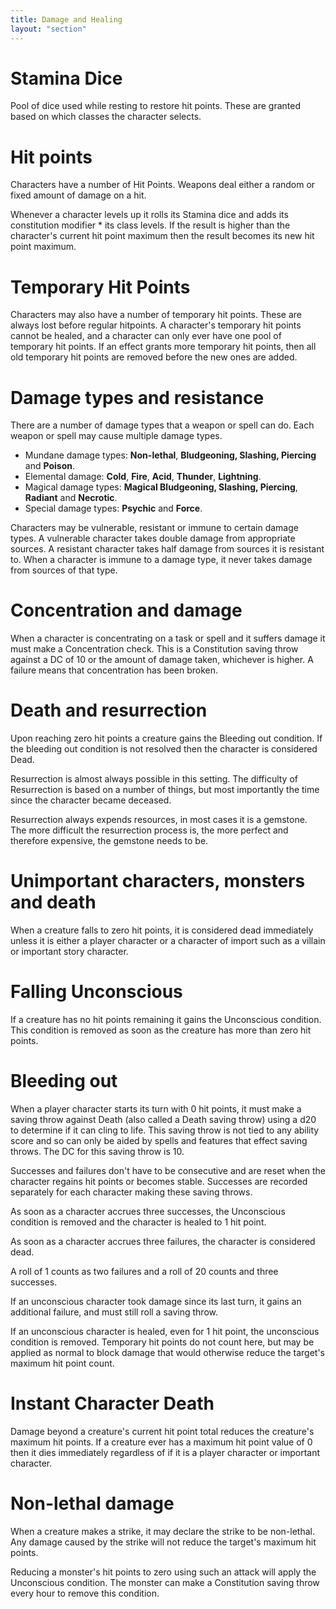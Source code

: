 ```yaml
---
title: Damage and Healing
layout: "section"
---
```


# Stamina Dice
Pool of dice used while resting to restore hit points. These are granted based on which classes the character selects.

# Hit points
Characters have a number of Hit Points. Weapons deal either a random or fixed amount of damage on a hit.

Whenever a character levels up it rolls its Stamina dice and adds its constitution modifier * its class levels. If the result is higher than the character's current hit point maximum then the result becomes its new hit point maximum.

# Temporary Hit Points
Characters may also have a number of temporary hit points. These are always lost before regular hitpoints. A character's temporary hit points cannot be healed, and a character can only ever have one pool of temporary hit points. If an effect grants more temporary hit points, then all old temporary hit points are removed before the new ones are added.

# Damage types and resistance
There are a number of damage types that a weapon or spell can do. Each weapon or spell may cause multiple damage types.

- Mundane damage types: **Non-lethal**, **Bludgeoning, Slashing, Piercing** and **Poison**.
- Elemental damage: **Cold**, **Fire**, **Acid**, **Thunder**, **Lightning**.
- Magical damage types: **Magical Bludgeoning, Slashing, Piercing**, **Radiant** and **Necrotic**.
- Special damage types: **Psychic** and **Force**.

Characters may be vulnerable, resistant or immune to certain damage types. A vulnerable character takes double damage from appropriate sources. A resistant character takes half damage from sources it is resistant to. When a character is immune to a damage type, it never takes damage from sources of that type.

# Concentration and damage
When a character is concentrating on a task or spell and it suffers damage it must make a Concentration check. This is a Constitution saving throw against a DC of 10 or the amount of damage taken, whichever is higher. A failure means that concentration has been broken.

# Death and resurrection
Upon reaching zero hit points a creature gains the Bleeding out condition. If the bleeding out condition is not resolved then the character is considered Dead.

Resurrection is almost always possible in this setting. The difficulty of Resurrection is based on a number of things, but most importantly the time since the character became deceased.

Resurrection always expends resources, in most cases it is a gemstone. The more difficult the resurrection process is, the more perfect and therefore expensive, the gemstone needs to be.

# Unimportant characters, monsters and death
When a creature falls to zero hit points, it is considered dead immediately unless it is either a player character or a character of import such as a villain or important story character.

# Falling Unconscious
If a creature has no hit points remaining it gains the Unconscious condition. This condition is removed as soon as the creature has more than zero hit points.

# Bleeding out
When a player character starts its turn with 0 hit points, it must make a saving throw against Death (also called a Death saving throw) using a d20 to determine if it can cling to life. This saving throw is not tied to any ability score and so can only be aided by spells and features that effect saving throws. The DC for this saving throw is 10.

Successes and failures don't have to be consecutive and are reset when the character regains hit points or becomes stable. Successes are recorded separately for each character making these saving throws.

As soon as a character accrues three successes, the Unconscious condition is removed and the character is healed to 1 hit point.

As soon as a character accrues three failures, the character is considered dead.

A roll of 1 counts as two failures and a roll of 20 counts and three successes.

If an unconscious character took damage since its last turn, it gains an additional failure, and must still roll a saving throw.

If an unconscious character is healed, even for 1 hit point, the unconscious condition is removed. Temporary hit points do not count here, but may be applied as normal to block damage that would otherwise reduce the target's maximum hit point count.

# Instant Character Death
Damage beyond a creature's current hit point total reduces the creature's maximum hit points. If a creature ever has a maximum hit point value of 0 then it dies immediately regardless of if it is a player character or important character.

# Non-lethal damage
When a creature makes a strike, it may declare the strike to be non-lethal. Any damage caused by the strike will not reduce the target's maximum hit points.

Reducing a monster's hit points to zero using such an attack will apply the Unconscious condition. The monster can make a Constitution saving throw every hour to remove this condition.
